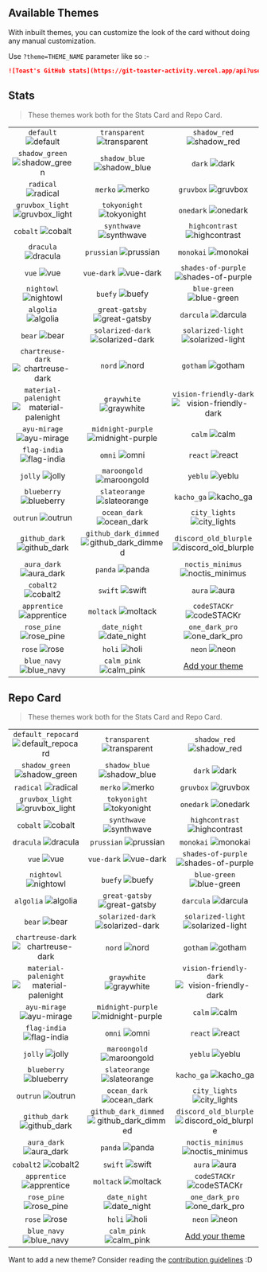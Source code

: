 ## Available Themes

<!-- DO NOT EDIT THIS FILE DIRECTLY -->

With inbuilt themes, you can customize the look of the card without doing any manual customization.

Use `?theme=THEME_NAME` parameter like so :-

```md
![Toast's GitHub stats](https://git-toaster-activity.vercel.app/api?username=ToastBit&theme=dark&show_icons=true)
```

## Stats

> These themes work both for the Stats Card and Repo Card.

| | | |
| :--: | :--: | :--: |
| `default` ![default][default] | `transparent` ![transparent][transparent] | `shadow_red` ![shadow_red][shadow_red] |
| `shadow_green` ![shadow_green][shadow_green] | `shadow_blue` ![shadow_blue][shadow_blue] | `dark` ![dark][dark] |
| `radical` ![radical][radical] | `merko` ![merko][merko] | `gruvbox` ![gruvbox][gruvbox] |
| `gruvbox_light` ![gruvbox_light][gruvbox_light] | `tokyonight` ![tokyonight][tokyonight] | `onedark` ![onedark][onedark] |
| `cobalt` ![cobalt][cobalt] | `synthwave` ![synthwave][synthwave] | `highcontrast` ![highcontrast][highcontrast] |
| `dracula` ![dracula][dracula] | `prussian` ![prussian][prussian] | `monokai` ![monokai][monokai] |
| `vue` ![vue][vue] | `vue-dark` ![vue-dark][vue-dark] | `shades-of-purple` ![shades-of-purple][shades-of-purple] |
| `nightowl` ![nightowl][nightowl] | `buefy` ![buefy][buefy] | `blue-green` ![blue-green][blue-green] |
| `algolia` ![algolia][algolia] | `great-gatsby` ![great-gatsby][great-gatsby] | `darcula` ![darcula][darcula] |
| `bear` ![bear][bear] | `solarized-dark` ![solarized-dark][solarized-dark] | `solarized-light` ![solarized-light][solarized-light] |
| `chartreuse-dark` ![chartreuse-dark][chartreuse-dark] | `nord` ![nord][nord] | `gotham` ![gotham][gotham] |
| `material-palenight` ![material-palenight][material-palenight] | `graywhite` ![graywhite][graywhite] | `vision-friendly-dark` ![vision-friendly-dark][vision-friendly-dark] |
| `ayu-mirage` ![ayu-mirage][ayu-mirage] | `midnight-purple` ![midnight-purple][midnight-purple] | `calm` ![calm][calm] |
| `flag-india` ![flag-india][flag-india] | `omni` ![omni][omni] | `react` ![react][react] |
| `jolly` ![jolly][jolly] | `maroongold` ![maroongold][maroongold] | `yeblu` ![yeblu][yeblu] |
| `blueberry` ![blueberry][blueberry] | `slateorange` ![slateorange][slateorange] | `kacho_ga` ![kacho_ga][kacho_ga] |
| `outrun` ![outrun][outrun] | `ocean_dark` ![ocean_dark][ocean_dark] | `city_lights` ![city_lights][city_lights] |
| `github_dark` ![github_dark][github_dark] | `github_dark_dimmed` ![github_dark_dimmed][github_dark_dimmed] | `discord_old_blurple` ![discord_old_blurple][discord_old_blurple] |
| `aura_dark` ![aura_dark][aura_dark] | `panda` ![panda][panda] | `noctis_minimus` ![noctis_minimus][noctis_minimus] |
| `cobalt2` ![cobalt2][cobalt2] | `swift` ![swift][swift] | `aura` ![aura][aura] |
| `apprentice` ![apprentice][apprentice] | `moltack` ![moltack][moltack] | `codeSTACKr` ![codeSTACKr][codeSTACKr] |
| `rose_pine` ![rose_pine][rose_pine] | `date_night` ![date_night][date_night] | `one_dark_pro` ![one_dark_pro][one_dark_pro] |
| `rose` ![rose][rose] | `holi` ![holi][holi] | `neon` ![neon][neon] |
| `blue_navy` ![blue_navy][blue_navy] | `calm_pink` ![calm_pink][calm_pink] | [Add your theme][add-theme] |

## Repo Card

> These themes work both for the Stats Card and Repo Card.

| | | |
| :--: | :--: | :--: |
| `default_repocard` ![default_repocard][default_repocard_repo] | `transparent` ![transparent][transparent_repo] | `shadow_red` ![shadow_red][shadow_red_repo] |
| `shadow_green` ![shadow_green][shadow_green_repo] | `shadow_blue` ![shadow_blue][shadow_blue_repo] | `dark` ![dark][dark_repo] |
| `radical` ![radical][radical_repo] | `merko` ![merko][merko_repo] | `gruvbox` ![gruvbox][gruvbox_repo] |
| `gruvbox_light` ![gruvbox_light][gruvbox_light_repo] | `tokyonight` ![tokyonight][tokyonight_repo] | `onedark` ![onedark][onedark_repo] |
| `cobalt` ![cobalt][cobalt_repo] | `synthwave` ![synthwave][synthwave_repo] | `highcontrast` ![highcontrast][highcontrast_repo] |
| `dracula` ![dracula][dracula_repo] | `prussian` ![prussian][prussian_repo] | `monokai` ![monokai][monokai_repo] |
| `vue` ![vue][vue_repo] | `vue-dark` ![vue-dark][vue-dark_repo] | `shades-of-purple` ![shades-of-purple][shades-of-purple_repo] |
| `nightowl` ![nightowl][nightowl_repo] | `buefy` ![buefy][buefy_repo] | `blue-green` ![blue-green][blue-green_repo] |
| `algolia` ![algolia][algolia_repo] | `great-gatsby` ![great-gatsby][great-gatsby_repo] | `darcula` ![darcula][darcula_repo] |
| `bear` ![bear][bear_repo] | `solarized-dark` ![solarized-dark][solarized-dark_repo] | `solarized-light` ![solarized-light][solarized-light_repo] |
| `chartreuse-dark` ![chartreuse-dark][chartreuse-dark_repo] | `nord` ![nord][nord_repo] | `gotham` ![gotham][gotham_repo] |
| `material-palenight` ![material-palenight][material-palenight_repo] | `graywhite` ![graywhite][graywhite_repo] | `vision-friendly-dark` ![vision-friendly-dark][vision-friendly-dark_repo] |
| `ayu-mirage` ![ayu-mirage][ayu-mirage_repo] | `midnight-purple` ![midnight-purple][midnight-purple_repo] | `calm` ![calm][calm_repo] |
| `flag-india` ![flag-india][flag-india_repo] | `omni` ![omni][omni_repo] | `react` ![react][react_repo] |
| `jolly` ![jolly][jolly_repo] | `maroongold` ![maroongold][maroongold_repo] | `yeblu` ![yeblu][yeblu_repo] |
| `blueberry` ![blueberry][blueberry_repo] | `slateorange` ![slateorange][slateorange_repo] | `kacho_ga` ![kacho_ga][kacho_ga_repo] |
| `outrun` ![outrun][outrun_repo] | `ocean_dark` ![ocean_dark][ocean_dark_repo] | `city_lights` ![city_lights][city_lights_repo] |
| `github_dark` ![github_dark][github_dark_repo] | `github_dark_dimmed` ![github_dark_dimmed][github_dark_dimmed_repo] | `discord_old_blurple` ![discord_old_blurple][discord_old_blurple_repo] |
| `aura_dark` ![aura_dark][aura_dark_repo] | `panda` ![panda][panda_repo] | `noctis_minimus` ![noctis_minimus][noctis_minimus_repo] |
| `cobalt2` ![cobalt2][cobalt2_repo] | `swift` ![swift][swift_repo] | `aura` ![aura][aura_repo] |
| `apprentice` ![apprentice][apprentice_repo] | `moltack` ![moltack][moltack_repo] | `codeSTACKr` ![codeSTACKr][codeSTACKr_repo] |
| `rose_pine` ![rose_pine][rose_pine_repo] | `date_night` ![date_night][date_night_repo] | `one_dark_pro` ![one_dark_pro][one_dark_pro_repo] |
| `rose` ![rose][rose_repo] | `holi` ![holi][holi_repo] | `neon` ![neon][neon_repo] |
| `blue_navy` ![blue_navy][blue_navy_repo] | `calm_pink` ![calm_pink][calm_pink_repo] | [Add your theme][add-theme] |


[default]: https://git-toaster-activity.vercel.app/api?username=ToastBit&show_icons=true&hide=contribs,prs&cache_seconds=86400&theme=default
[default_repocard]: https://git-toaster-activity.vercel.app/api?username=ToastBit&show_icons=true&hide=contribs,prs&cache_seconds=86400&theme=default_repocard
[transparent]: https://git-toaster-activity.vercel.app/api?username=ToastBit&show_icons=true&hide=contribs,prs&cache_seconds=86400&theme=transparent
[shadow_red]: https://git-toaster-activity.vercel.app/api?username=ToastBit&show_icons=true&hide=contribs,prs&cache_seconds=86400&theme=shadow_red
[shadow_green]: https://git-toaster-activity.vercel.app/api?username=ToastBit&show_icons=true&hide=contribs,prs&cache_seconds=86400&theme=shadow_green
[shadow_blue]: https://git-toaster-activity.vercel.app/api?username=ToastBit&show_icons=true&hide=contribs,prs&cache_seconds=86400&theme=shadow_blue
[dark]: https://git-toaster-activity.vercel.app/api?username=ToastBit&show_icons=true&hide=contribs,prs&cache_seconds=86400&theme=dark
[radical]: https://git-toaster-activity.vercel.app/api?username=ToastBit&show_icons=true&hide=contribs,prs&cache_seconds=86400&theme=radical
[merko]: https://git-toaster-activity.vercel.app/api?username=ToastBit&show_icons=true&hide=contribs,prs&cache_seconds=86400&theme=merko
[gruvbox]: https://git-toaster-activity.vercel.app/api?username=ToastBit&show_icons=true&hide=contribs,prs&cache_seconds=86400&theme=gruvbox
[gruvbox_light]: https://git-toaster-activity.vercel.app/api?username=ToastBit&show_icons=true&hide=contribs,prs&cache_seconds=86400&theme=gruvbox_light
[tokyonight]: https://git-toaster-activity.vercel.app/api?username=ToastBit&show_icons=true&hide=contribs,prs&cache_seconds=86400&theme=tokyonight
[onedark]: https://git-toaster-activity.vercel.app/api?username=ToastBit&show_icons=true&hide=contribs,prs&cache_seconds=86400&theme=onedark
[cobalt]: https://git-toaster-activity.vercel.app/api?username=ToastBit&show_icons=true&hide=contribs,prs&cache_seconds=86400&theme=cobalt
[synthwave]: https://git-toaster-activity.vercel.app/api?username=ToastBit&show_icons=true&hide=contribs,prs&cache_seconds=86400&theme=synthwave
[highcontrast]: https://git-toaster-activity.vercel.app/api?username=ToastBit&show_icons=true&hide=contribs,prs&cache_seconds=86400&theme=highcontrast
[dracula]: https://git-toaster-activity.vercel.app/api?username=ToastBit&show_icons=true&hide=contribs,prs&cache_seconds=86400&theme=dracula
[prussian]: https://git-toaster-activity.vercel.app/api?username=ToastBit&show_icons=true&hide=contribs,prs&cache_seconds=86400&theme=prussian
[monokai]: https://git-toaster-activity.vercel.app/api?username=ToastBit&show_icons=true&hide=contribs,prs&cache_seconds=86400&theme=monokai
[vue]: https://git-toaster-activity.vercel.app/api?username=ToastBit&show_icons=true&hide=contribs,prs&cache_seconds=86400&theme=vue
[vue-dark]: https://git-toaster-activity.vercel.app/api?username=ToastBit&show_icons=true&hide=contribs,prs&cache_seconds=86400&theme=vue-dark
[shades-of-purple]: https://git-toaster-activity.vercel.app/api?username=ToastBit&show_icons=true&hide=contribs,prs&cache_seconds=86400&theme=shades-of-purple
[nightowl]: https://git-toaster-activity.vercel.app/api?username=ToastBit&show_icons=true&hide=contribs,prs&cache_seconds=86400&theme=nightowl
[buefy]: https://git-toaster-activity.vercel.app/api?username=ToastBit&show_icons=true&hide=contribs,prs&cache_seconds=86400&theme=buefy
[blue-green]: https://git-toaster-activity.vercel.app/api?username=ToastBit&show_icons=true&hide=contribs,prs&cache_seconds=86400&theme=blue-green
[algolia]: https://git-toaster-activity.vercel.app/api?username=ToastBit&show_icons=true&hide=contribs,prs&cache_seconds=86400&theme=algolia
[great-gatsby]: https://git-toaster-activity.vercel.app/api?username=ToastBit&show_icons=true&hide=contribs,prs&cache_seconds=86400&theme=great-gatsby
[darcula]: https://git-toaster-activity.vercel.app/api?username=ToastBit&show_icons=true&hide=contribs,prs&cache_seconds=86400&theme=darcula
[bear]: https://git-toaster-activity.vercel.app/api?username=ToastBit&show_icons=true&hide=contribs,prs&cache_seconds=86400&theme=bear
[solarized-dark]: https://git-toaster-activity.vercel.app/api?username=ToastBit&show_icons=true&hide=contribs,prs&cache_seconds=86400&theme=solarized-dark
[solarized-light]: https://git-toaster-activity.vercel.app/api?username=ToastBit&show_icons=true&hide=contribs,prs&cache_seconds=86400&theme=solarized-light
[chartreuse-dark]: https://git-toaster-activity.vercel.app/api?username=ToastBit&show_icons=true&hide=contribs,prs&cache_seconds=86400&theme=chartreuse-dark
[nord]: https://git-toaster-activity.vercel.app/api?username=ToastBit&show_icons=true&hide=contribs,prs&cache_seconds=86400&theme=nord
[gotham]: https://git-toaster-activity.vercel.app/api?username=ToastBit&show_icons=true&hide=contribs,prs&cache_seconds=86400&theme=gotham
[material-palenight]: https://git-toaster-activity.vercel.app/api?username=ToastBit&show_icons=true&hide=contribs,prs&cache_seconds=86400&theme=material-palenight
[graywhite]: https://git-toaster-activity.vercel.app/api?username=ToastBit&show_icons=true&hide=contribs,prs&cache_seconds=86400&theme=graywhite
[vision-friendly-dark]: https://git-toaster-activity.vercel.app/api?username=ToastBit&show_icons=true&hide=contribs,prs&cache_seconds=86400&theme=vision-friendly-dark
[ayu-mirage]: https://git-toaster-activity.vercel.app/api?username=ToastBit&show_icons=true&hide=contribs,prs&cache_seconds=86400&theme=ayu-mirage
[midnight-purple]: https://git-toaster-activity.vercel.app/api?username=ToastBit&show_icons=true&hide=contribs,prs&cache_seconds=86400&theme=midnight-purple
[calm]: https://git-toaster-activity.vercel.app/api?username=ToastBit&show_icons=true&hide=contribs,prs&cache_seconds=86400&theme=calm
[flag-india]: https://git-toaster-activity.vercel.app/api?username=ToastBit&show_icons=true&hide=contribs,prs&cache_seconds=86400&theme=flag-india
[omni]: https://git-toaster-activity.vercel.app/api?username=ToastBit&show_icons=true&hide=contribs,prs&cache_seconds=86400&theme=omni
[react]: https://git-toaster-activity.vercel.app/api?username=ToastBit&show_icons=true&hide=contribs,prs&cache_seconds=86400&theme=react
[jolly]: https://git-toaster-activity.vercel.app/api?username=ToastBit&show_icons=true&hide=contribs,prs&cache_seconds=86400&theme=jolly
[maroongold]: https://git-toaster-activity.vercel.app/api?username=ToastBit&show_icons=true&hide=contribs,prs&cache_seconds=86400&theme=maroongold
[yeblu]: https://git-toaster-activity.vercel.app/api?username=ToastBit&show_icons=true&hide=contribs,prs&cache_seconds=86400&theme=yeblu
[blueberry]: https://git-toaster-activity.vercel.app/api?username=ToastBit&show_icons=true&hide=contribs,prs&cache_seconds=86400&theme=blueberry
[slateorange]: https://git-toaster-activity.vercel.app/api?username=ToastBit&show_icons=true&hide=contribs,prs&cache_seconds=86400&theme=slateorange
[kacho_ga]: https://git-toaster-activity.vercel.app/api?username=ToastBit&show_icons=true&hide=contribs,prs&cache_seconds=86400&theme=kacho_ga
[outrun]: https://git-toaster-activity.vercel.app/api?username=ToastBit&show_icons=true&hide=contribs,prs&cache_seconds=86400&theme=outrun
[ocean_dark]: https://git-toaster-activity.vercel.app/api?username=ToastBit&show_icons=true&hide=contribs,prs&cache_seconds=86400&theme=ocean_dark
[city_lights]: https://git-toaster-activity.vercel.app/api?username=ToastBit&show_icons=true&hide=contribs,prs&cache_seconds=86400&theme=city_lights
[github_dark]: https://git-toaster-activity.vercel.app/api?username=ToastBit&show_icons=true&hide=contribs,prs&cache_seconds=86400&theme=github_dark
[github_dark_dimmed]: https://git-toaster-activity.vercel.app/api?username=ToastBit&show_icons=true&hide=contribs,prs&cache_seconds=86400&theme=github_dark_dimmed
[discord_old_blurple]: https://git-toaster-activity.vercel.app/api?username=ToastBit&show_icons=true&hide=contribs,prs&cache_seconds=86400&theme=discord_old_blurple
[aura_dark]: https://git-toaster-activity.vercel.app/api?username=ToastBit&show_icons=true&hide=contribs,prs&cache_seconds=86400&theme=aura_dark
[panda]: https://git-toaster-activity.vercel.app/api?username=ToastBit&show_icons=true&hide=contribs,prs&cache_seconds=86400&theme=panda
[noctis_minimus]: https://git-toaster-activity.vercel.app/api?username=ToastBit&show_icons=true&hide=contribs,prs&cache_seconds=86400&theme=noctis_minimus
[cobalt2]: https://git-toaster-activity.vercel.app/api?username=ToastBit&show_icons=true&hide=contribs,prs&cache_seconds=86400&theme=cobalt2
[swift]: https://git-toaster-activity.vercel.app/api?username=ToastBit&show_icons=true&hide=contribs,prs&cache_seconds=86400&theme=swift
[aura]: https://git-toaster-activity.vercel.app/api?username=ToastBit&show_icons=true&hide=contribs,prs&cache_seconds=86400&theme=aura
[apprentice]: https://git-toaster-activity.vercel.app/api?username=ToastBit&show_icons=true&hide=contribs,prs&cache_seconds=86400&theme=apprentice
[moltack]: https://git-toaster-activity.vercel.app/api?username=ToastBit&show_icons=true&hide=contribs,prs&cache_seconds=86400&theme=moltack
[codeSTACKr]: https://git-toaster-activity.vercel.app/api?username=ToastBit&show_icons=true&hide=contribs,prs&cache_seconds=86400&theme=codeSTACKr
[rose_pine]: https://git-toaster-activity.vercel.app/api?username=ToastBit&show_icons=true&hide=contribs,prs&cache_seconds=86400&theme=rose_pine
[date_night]: https://git-toaster-activity.vercel.app/api?username=ToastBit&show_icons=true&hide=contribs,prs&cache_seconds=86400&theme=date_night
[one_dark_pro]: https://git-toaster-activity.vercel.app/api?username=ToastBit&show_icons=true&hide=contribs,prs&cache_seconds=86400&theme=one_dark_pro
[rose]: https://git-toaster-activity.vercel.app/api?username=ToastBit&show_icons=true&hide=contribs,prs&cache_seconds=86400&theme=rose
[holi]: https://git-toaster-activity.vercel.app/api?username=ToastBit&show_icons=true&hide=contribs,prs&cache_seconds=86400&theme=holi
[neon]: https://git-toaster-activity.vercel.app/api?username=ToastBit&show_icons=true&hide=contribs,prs&cache_seconds=86400&theme=neon
[blue_navy]: https://git-toaster-activity.vercel.app/api?username=ToastBit&show_icons=true&hide=contribs,prs&cache_seconds=86400&theme=blue_navy
[calm_pink]: https://git-toaster-activity.vercel.app/api?username=ToastBit&show_icons=true&hide=contribs,prs&cache_seconds=86400&theme=calm_pink


[default_repo]: https://git-toaster-activity.vercel.app/api/pin/?username=ToastBit&repo=toaststats&cache_seconds=86400&theme=default
[default_repocard_repo]: https://git-toaster-activity.vercel.app/api/pin/?username=ToastBit&repo=toaststats&cache_seconds=86400&theme=default_repocard
[transparent_repo]: https://git-toaster-activity.vercel.app/api/pin/?username=ToastBit&repo=toaststats&cache_seconds=86400&theme=transparent
[shadow_red_repo]: https://git-toaster-activity.vercel.app/api/pin/?username=ToastBit&repo=toaststats&cache_seconds=86400&theme=shadow_red
[shadow_green_repo]: https://git-toaster-activity.vercel.app/api/pin/?username=ToastBit&repo=toaststats&cache_seconds=86400&theme=shadow_green
[shadow_blue_repo]: https://git-toaster-activity.vercel.app/api/pin/?username=ToastBit&repo=toaststats&cache_seconds=86400&theme=shadow_blue
[dark_repo]: https://git-toaster-activity.vercel.app/api/pin/?username=ToastBit&repo=toaststats&cache_seconds=86400&theme=dark
[radical_repo]: https://git-toaster-activity.vercel.app/api/pin/?username=ToastBit&repo=toaststats&cache_seconds=86400&theme=radical
[merko_repo]: https://git-toaster-activity.vercel.app/api/pin/?username=ToastBit&repo=toaststats&cache_seconds=86400&theme=merko
[gruvbox_repo]: https://git-toaster-activity.vercel.app/api/pin/?username=ToastBit&repo=toaststats&cache_seconds=86400&theme=gruvbox
[gruvbox_light_repo]: https://git-toaster-activity.vercel.app/api/pin/?username=ToastBit&repo=toaststats&cache_seconds=86400&theme=gruvbox_light
[tokyonight_repo]: https://git-toaster-activity.vercel.app/api/pin/?username=ToastBit&repo=toaststats&cache_seconds=86400&theme=tokyonight
[onedark_repo]: https://git-toaster-activity.vercel.app/api/pin/?username=ToastBit&repo=toaststats&cache_seconds=86400&theme=onedark
[cobalt_repo]: https://git-toaster-activity.vercel.app/api/pin/?username=ToastBit&repo=toaststats&cache_seconds=86400&theme=cobalt
[synthwave_repo]: https://git-toaster-activity.vercel.app/api/pin/?username=ToastBit&repo=toaststats&cache_seconds=86400&theme=synthwave
[highcontrast_repo]: https://git-toaster-activity.vercel.app/api/pin/?username=ToastBit&repo=toaststats&cache_seconds=86400&theme=highcontrast
[dracula_repo]: https://git-toaster-activity.vercel.app/api/pin/?username=ToastBit&repo=toaststats&cache_seconds=86400&theme=dracula
[prussian_repo]: https://git-toaster-activity.vercel.app/api/pin/?username=ToastBit&repo=toaststats&cache_seconds=86400&theme=prussian
[monokai_repo]: https://git-toaster-activity.vercel.app/api/pin/?username=ToastBit&repo=toaststats&cache_seconds=86400&theme=monokai
[vue_repo]: https://git-toaster-activity.vercel.app/api/pin/?username=ToastBit&repo=toaststats&cache_seconds=86400&theme=vue
[vue-dark_repo]: https://git-toaster-activity.vercel.app/api/pin/?username=ToastBit&repo=toaststats&cache_seconds=86400&theme=vue-dark
[shades-of-purple_repo]: https://git-toaster-activity.vercel.app/api/pin/?username=ToastBit&repo=toaststats&cache_seconds=86400&theme=shades-of-purple
[nightowl_repo]: https://git-toaster-activity.vercel.app/api/pin/?username=ToastBit&repo=toaststats&cache_seconds=86400&theme=nightowl
[buefy_repo]: https://git-toaster-activity.vercel.app/api/pin/?username=ToastBit&repo=toaststats&cache_seconds=86400&theme=buefy
[blue-green_repo]: https://git-toaster-activity.vercel.app/api/pin/?username=ToastBit&repo=toaststats&cache_seconds=86400&theme=blue-green
[algolia_repo]: https://git-toaster-activity.vercel.app/api/pin/?username=ToastBit&repo=toaststats&cache_seconds=86400&theme=algolia
[great-gatsby_repo]: https://git-toaster-activity.vercel.app/api/pin/?username=ToastBit&repo=toaststats&cache_seconds=86400&theme=great-gatsby
[darcula_repo]: https://git-toaster-activity.vercel.app/api/pin/?username=ToastBit&repo=toaststats&cache_seconds=86400&theme=darcula
[bear_repo]: https://git-toaster-activity.vercel.app/api/pin/?username=ToastBit&repo=toaststats&cache_seconds=86400&theme=bear
[solarized-dark_repo]: https://git-toaster-activity.vercel.app/api/pin/?username=ToastBit&repo=toaststats&cache_seconds=86400&theme=solarized-dark
[solarized-light_repo]: https://git-toaster-activity.vercel.app/api/pin/?username=ToastBit&repo=toaststats&cache_seconds=86400&theme=solarized-light
[chartreuse-dark_repo]: https://git-toaster-activity.vercel.app/api/pin/?username=ToastBit&repo=toaststats&cache_seconds=86400&theme=chartreuse-dark
[nord_repo]: https://git-toaster-activity.vercel.app/api/pin/?username=ToastBit&repo=toaststats&cache_seconds=86400&theme=nord
[gotham_repo]: https://git-toaster-activity.vercel.app/api/pin/?username=ToastBit&repo=toaststats&cache_seconds=86400&theme=gotham
[material-palenight_repo]: https://git-toaster-activity.vercel.app/api/pin/?username=ToastBit&repo=toaststats&cache_seconds=86400&theme=material-palenight
[graywhite_repo]: https://git-toaster-activity.vercel.app/api/pin/?username=ToastBit&repo=toaststats&cache_seconds=86400&theme=graywhite
[vision-friendly-dark_repo]: https://git-toaster-activity.vercel.app/api/pin/?username=ToastBit&repo=toaststats&cache_seconds=86400&theme=vision-friendly-dark
[ayu-mirage_repo]: https://git-toaster-activity.vercel.app/api/pin/?username=ToastBit&repo=toaststats&cache_seconds=86400&theme=ayu-mirage
[midnight-purple_repo]: https://git-toaster-activity.vercel.app/api/pin/?username=ToastBit&repo=toaststats&cache_seconds=86400&theme=midnight-purple
[calm_repo]: https://git-toaster-activity.vercel.app/api/pin/?username=ToastBit&repo=toaststats&cache_seconds=86400&theme=calm
[flag-india_repo]: https://git-toaster-activity.vercel.app/api/pin/?username=ToastBit&repo=toaststats&cache_seconds=86400&theme=flag-india
[omni_repo]: https://git-toaster-activity.vercel.app/api/pin/?username=ToastBit&repo=toaststats&cache_seconds=86400&theme=omni
[react_repo]: https://git-toaster-activity.vercel.app/api/pin/?username=ToastBit&repo=toaststats&cache_seconds=86400&theme=react
[jolly_repo]: https://git-toaster-activity.vercel.app/api/pin/?username=ToastBit&repo=toaststats&cache_seconds=86400&theme=jolly
[maroongold_repo]: https://git-toaster-activity.vercel.app/api/pin/?username=ToastBit&repo=toaststats&cache_seconds=86400&theme=maroongold
[yeblu_repo]: https://git-toaster-activity.vercel.app/api/pin/?username=ToastBit&repo=toaststats&cache_seconds=86400&theme=yeblu
[blueberry_repo]: https://git-toaster-activity.vercel.app/api/pin/?username=ToastBit&repo=toaststats&cache_seconds=86400&theme=blueberry
[slateorange_repo]: https://git-toaster-activity.vercel.app/api/pin/?username=ToastBit&repo=toaststats&cache_seconds=86400&theme=slateorange
[kacho_ga_repo]: https://git-toaster-activity.vercel.app/api/pin/?username=ToastBit&repo=toaststats&cache_seconds=86400&theme=kacho_ga
[outrun_repo]: https://git-toaster-activity.vercel.app/api/pin/?username=ToastBit&repo=toaststats&cache_seconds=86400&theme=outrun
[ocean_dark_repo]: https://git-toaster-activity.vercel.app/api/pin/?username=ToastBit&repo=toaststats&cache_seconds=86400&theme=ocean_dark
[city_lights_repo]: https://git-toaster-activity.vercel.app/api/pin/?username=ToastBit&repo=toaststats&cache_seconds=86400&theme=city_lights
[github_dark_repo]: https://git-toaster-activity.vercel.app/api/pin/?username=ToastBit&repo=toaststats&cache_seconds=86400&theme=github_dark
[github_dark_dimmed_repo]: https://git-toaster-activity.vercel.app/api/pin/?username=ToastBit&repo=toaststats&cache_seconds=86400&theme=github_dark_dimmed
[discord_old_blurple_repo]: https://git-toaster-activity.vercel.app/api/pin/?username=ToastBit&repo=toaststats&cache_seconds=86400&theme=discord_old_blurple
[aura_dark_repo]: https://git-toaster-activity.vercel.app/api/pin/?username=ToastBit&repo=toaststats&cache_seconds=86400&theme=aura_dark
[panda_repo]: https://git-toaster-activity.vercel.app/api/pin/?username=ToastBit&repo=toaststats&cache_seconds=86400&theme=panda
[noctis_minimus_repo]: https://git-toaster-activity.vercel.app/api/pin/?username=ToastBit&repo=toaststats&cache_seconds=86400&theme=noctis_minimus
[cobalt2_repo]: https://git-toaster-activity.vercel.app/api/pin/?username=ToastBit&repo=toaststats&cache_seconds=86400&theme=cobalt2
[swift_repo]: https://git-toaster-activity.vercel.app/api/pin/?username=ToastBit&repo=toaststats&cache_seconds=86400&theme=swift
[aura_repo]: https://git-toaster-activity.vercel.app/api/pin/?username=ToastBit&repo=toaststats&cache_seconds=86400&theme=aura
[apprentice_repo]: https://git-toaster-activity.vercel.app/api/pin/?username=ToastBit&repo=toaststats&cache_seconds=86400&theme=apprentice
[moltack_repo]: https://git-toaster-activity.vercel.app/api/pin/?username=ToastBit&repo=toaststats&cache_seconds=86400&theme=moltack
[codeSTACKr_repo]: https://git-toaster-activity.vercel.app/api/pin/?username=ToastBit&repo=toaststats&cache_seconds=86400&theme=codeSTACKr
[rose_pine_repo]: https://git-toaster-activity.vercel.app/api/pin/?username=ToastBit&repo=toaststats&cache_seconds=86400&theme=rose_pine
[date_night_repo]: https://git-toaster-activity.vercel.app/api/pin/?username=ToastBit&repo=toaststats&cache_seconds=86400&theme=date_night
[one_dark_pro_repo]: https://git-toaster-activity.vercel.app/api/pin/?username=ToastBit&repo=toaststats&cache_seconds=86400&theme=one_dark_pro
[rose_repo]: https://git-toaster-activity.vercel.app/api/pin/?username=ToastBit&repo=toaststats&cache_seconds=86400&theme=rose
[holi_repo]: https://git-toaster-activity.vercel.app/api/pin/?username=ToastBit&repo=toaststats&cache_seconds=86400&theme=holi
[neon_repo]: https://git-toaster-activity.vercel.app/api/pin/?username=ToastBit&repo=toaststats&cache_seconds=86400&theme=neon
[blue_navy_repo]: https://git-toaster-activity.vercel.app/api/pin/?username=ToastBit&repo=toaststats&cache_seconds=86400&theme=blue_navy
[calm_pink_repo]: https://git-toaster-activity.vercel.app/api/pin/?username=ToastBit&repo=toaststats&cache_seconds=86400&theme=calm_pink


[add-theme]: https://github.com/ToastBit/toaststats/edit/master/themes/index.js

Want to add a new theme? Consider reading the [contribution guidelines](../CONTRIBUTING.md#themes-contribution) :D
